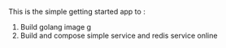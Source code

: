This is the simple getting started app to :
1. Build golang image g
2. Build and compose simple service and redis service online